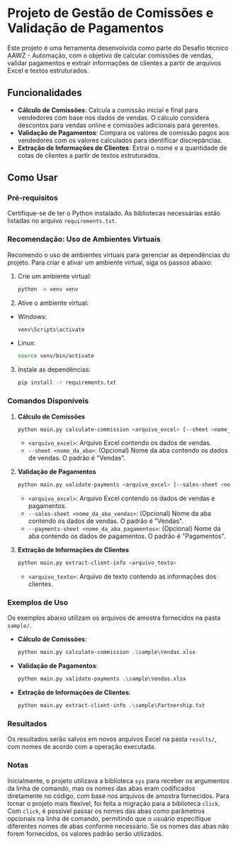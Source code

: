 # Projeto de Gestão de Comissões e Validação de Pagamentos

Este projeto é uma ferramenta desenvolvida como parte do Desafio técnico AAWZ - Automação, com o objetivo de calcular comissões de vendas, validar pagamentos e extrair informações de clientes a partir de arquivos Excel e textos estruturados.

## Funcionalidades

- **Cálculo de Comissões**: Calcula a comissão inicial e final para vendedores com base nos dados de vendas. O cálculo considera descontos para vendas online e comissões adicionais para gerentes.
- **Validação de Pagamentos**: Compara os valores de comissão pagos aos vendedores com os valores calculados para identificar discrepâncias.
- **Extração de Informações de Clientes**: Extrai o nome e a quantidade de cotas de clientes a partir de textos estruturados.

## Como Usar

### Pré-requisitos

Certifique-se de ter o Python instalado. As bibliotecas necessárias estão listadas no arquivo `requirements.txt`.

### Recomendação: Uso de Ambientes Virtuais

Recomendo o uso de ambientes virtuais para gerenciar as dependências do projeto. Para criar e ativar um ambiente virtual, siga os passos abaixo:

1. Crie um ambiente virtual:
   ```bash
   python -m venv venv
    ```
2. Ative o ambiente virtual:
  - Windows:
    ```bash
    venv\Scripts\activate
    ```
  - Linux:
    ```bash
    source venv/bin/activate
    ```
3. Instale as dependências:
    ```bash
    pip install -r requirements.txt
    ```

### Comandos Disponíveis

1. **Cálculo de Comissões**
   ```bash
   python main.py calculate-commission <arquivo_excel> [--sheet <nome_da_aba>]
   ```
   - `<arquivo_excel>`: Arquivo Excel contendo os dados de vendas.
   - `--sheet <nome_da_aba>`: (Opcional) Nome da aba contendo os dados de vendas. O padrão é "Vendas".

2. **Validação de Pagamentos**
   ```bash
   python main.py validate-payments <arquivo_excel> [--sales-sheet <nome_da_aba_vendas>] [--payments-sheet <nome_da_aba_pagamentos>]
   ```
   - `<arquivo_excel>`: Arquivo Excel contendo os dados de vendas e pagamentos.
   - `--sales-sheet <nome_da_aba_vendas>`: (Opcional) Nome da aba contendo os dados de vendas. O padrão é "Vendas".
   - `--payments-sheet <nome_da_aba_pagamentos>`: (Opcional) Nome da aba contendo os dados de pagamentos. O padrão é "Pagamentos".

3. **Extração de Informações de Clientes**
   ```bash
   python main.py extract-client-info <arquivo_texto>
   ```
   - `<arquivo_texto>`: Arquivo de texto contendo as informações dos clientes.

### Exemplos de Uso

Os exemplos abaixo utilizam os arquivos de amostra fornecidos na pasta `sample/`.

- **Cálculo de Comissões**:
  ```bash
  python main.py calculate-commission .\sample\Vendas.xlsx
  ```

- **Validação de Pagamentos**:
  ```bash
  python main.py validate-payments .\sample\Vendas.xlsx
  ```

- **Extração de Informações de Clientes**:
  ```bash
  python main.py extract-client-info .\sample\Partnership.txt
  ```

### Resultados

Os resultados serão salvos em novos arquivos Excel na pasta `results/`, com nomes de acordo com a operação executada.

### Notas

Inicialmente, o projeto utilizava a biblioteca `sys` para receber os argumentos da linha de comando, mas os nomes das abas eram codificados diretamente no código, com base nos arquivos de amostra fornecidos. Para tornar o projeto mais flexível, foi feita a migração para a biblioteca `click`. Com `click`, é possível passar os nomes das abas como parâmetros opcionais na linha de comando, permitindo que o usuário especifique diferentes nomes de abas conforme necessário. Se os nomes das abas não forem fornecidos, os valores padrão serão utilizados.